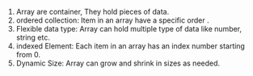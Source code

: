 1) Array are container, They hold pieces of data.
2) ordered collection: Item in an array have a specific order .
3) Flexible data type: Array can hold multiple type of data like number, string etc.
4) indexed Element: Each item in an array has an index number starting from 0.
5) Dynamic Size: Array can grow and shrink in sizes as needed.